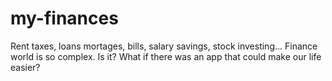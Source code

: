 # my-finances
Rent taxes, loans mortages, bills, salary savings, stock investing... Finance world is so complex. Is it? What if there was an app that could make our life easier?
